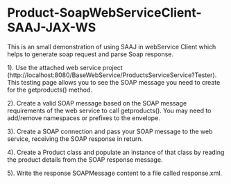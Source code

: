 # Product-SoapWebServiceClient-SAAJ-JAX-WS
This is an small demonstration of using SAAJ in webService Client which helps to generate soap request and parse Soap response.

1). Use the attached web service project (http://localhost:8080/BaseWebService/ProductsServiceService?Tester). This testing page allows you to see the SOAP message you need to create for the getproducts() method.

2). Create a valid SOAP message based on the SOAP message requirements of the web service to call getproducts(). You may need to add/remove namespaces or prefixes to the envelope.

3). Create a SOAP connection and pass your SOAP message to the web service, receiving the SOAP response in return.

4). Create a Product class and populate an instance of that class by reading the product details from the SOAP response message.

5). Write the response SOAPMessage content to a file called response.xml.

